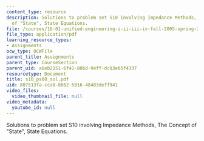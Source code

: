 ```yaml
---
content_type: resource
description: Solutions to problem set S10 involving Impedance Methods, The Concept
  of "State", State Equations.
file: /courses/16-01-unified-engineering-i-ii-iii-iv-fall-2005-spring-2006/807513facca08662581648483deff941_s10_ps08_sol.pdf
file_type: application/pdf
learning_resource_types:
- Assignments
ocw_type: OCWFile
parent_title: Assignments
parent_type: CourseSection
parent_uid: a6eb2151-6f41-806d-94ff-dc83eb5f4337
resourcetype: Document
title: s10_ps08_sol.pdf
uid: 807513fa-cca0-8662-5816-48483deff941
video_files:
  video_thumbnail_file: null
video_metadata:
  youtube_id: null
---
```

Solutions to problem set S10 involving Impedance Methods, The Concept of "State", State Equations.

